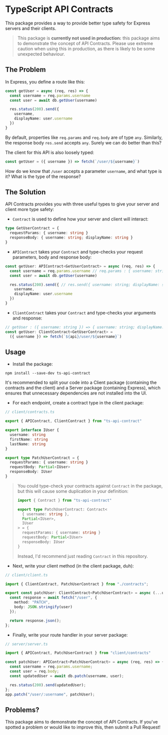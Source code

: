 # TypeScript API Contracts

This package provides a way to provide better type safety for Express servers
and their clients.

> This package is **currently not used in production:** this package aims to
> demonstrate the concept of API Contracts. Please use extreme caution when
> using this in production, as there is likely to be some unexpected behaviour.

## The Problem

In Express, you define a route like this:

```ts
const getUser = async (req, res) => {
  const username = req.params.username
  const user = await db.getUser(username)

  res.status(200).send({
    username,
    displayName: user.username
  })
}
```

By default, properties like `req.params` and `req.body` are of type `any`.
Similarly, the response body `res.send` accepts `any`.
Surely we can do better than this?

The client for this API is also loosely typed:

```ts
const getUser = ({ username }) => fetch(`/user/${username}`)
```

How do we know that `/user` accepts a parameter `username`, and what type is it?
What is the type of the response?

## The Solution

API Contracts provides you with three useful types to give your server and
client more type safety:

- `Contract` is used to define how your server and client will interact:

```ts
type GetUserContract = {
  requestParams: { username: string }
  responseBody: { username: string; displayName: string }
}
```

- `APIContract` takes your `Contract` and type-checks your request parameters,
  body and response body:

```ts
const getUser: APIContract<GetUserContract> = async (req, res) => {
  const username = req.params.username // req.params : { username: string }
  const user = await db.getUser(username)

  res.status(200).send({ // res.send({ username: string; displayName: string })
    username,
    displayName: user.username
  })
}
```

- `ClientContract` takes your `Contract` and type-checks your arguments and
  response:

```ts
// getUser : ({ username: string }) => { username: string; displayName: string }
const getUser: ClientContract<GetUserContract> =
  ({ username }) => fetch(`${api}/user/${username}`)
```

## Usage

- Install the package:

```
npm install --save-dev ts-api-contract
```

It's recommended to split your code into a Client package (containing the
contracts and the client) and a Server package (containing Express), which
ensures that unnecessary dependencies are not installed into the UI.

- For each endpoint, create a contract type in the client package:

```ts
// client/contracts.ts

export { APIContract, ClientContract } from "ts-api-contract"

export interface IUser {
  username: string
  firstName: string
  lastName: string
}

export type PatchUserContract = {
  requestParams: { username: string }
  requestBody: Partial<IUser>
  responseBody: IUser
}
```

> You could type-check your contracts against `Contract` in the package, but
> this will cause some duplication in your definition:
> ```ts
> import { Contract } from "ts-api-contract"
>
> export type PatchUserContract: Contract<
>   { username: string },
>   Partial<IUser>,
>   IUser
> > = {
>   requestParams: { username: string }
>   requestBody: Partial<IUser>
>   responseBody: IUser
> }
> ```
>
> Instead, I'd recommend just reading `Contract` in this repository.

- Next, write your client method (in the client package, duh):

```ts
// client/client.ts

import { ClientContract, PatchUserContract } from "./contracts";

export const patchUser: ClientContract<PatchUserContract> = async (...user) => {
  const response = await fetch("/user", {
    method: "PATCH",
    body: JSON.stringify(user)
  });

  return response.json();
};
```

- Finally, write your route handler in your server package:

```ts
// server/server.ts

import { APIContract, PatchUserContract } from "client/contracts"

const patchUser: APIContract<PatchUserContract> = async (req, res) => {
  const username = req.params.username;
  const user = req.body;
  const updatedUser = await db.patch(username, user);

  res.status(200).send(updatedUser);
};
app.patch("/user/:username", patchUser);
```

## Problems?

This package aims to demonstrate the concept of API Contracts. If you've
spotted a problem or would like to improve this, then submit a Pull Request!
